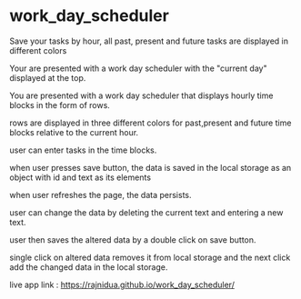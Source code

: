 # work_day_scheduler

Save your tasks by hour, all past, present and future tasks are displayed in different colors

Your are presented with a work day scheduler with the "current day" displayed at the top.

You are presented with a work day scheduler that displays hourly time blocks in the form of rows.

rows are displayed in three different colors for past,present and future time blocks relative to the current hour.

user can enter tasks in the time blocks.

when user presses save button, the data is saved in the local storage as an object with id and text as its elements

when user refreshes the page, the data persists.

user can change the data by deleting the current text and entering a new text.

user then saves the altered data by a double click on save button.

single click on altered data removes it from local storage and the next click add the changed data in the local storage.

live app link : https://rajnidua.github.io/work_day_scheduler/
